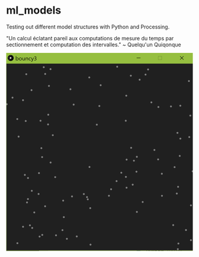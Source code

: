# ml_models

Testing out different model structures with Python and Processing.

 "Un calcul éclatant pareil aux computations de mesure du temps par sectionnement et computation des intervalles." ~ Quelqu'un Quiqonque

![models_test.png](models_test.png "Model Test")
  
 
 
  
